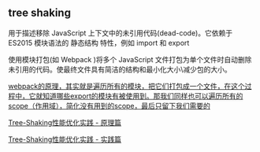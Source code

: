## tree shaking
用于描述移除 JavaScript 上下文中的未引用代码(dead-code)。它依赖于 ES2015 模块语法的 静态结构 特性，例如 import 和 export

使用模块打包(如 Webpack )将多个 JavaScript 文件打包为单个文件时自动删除未引用的代码。使最终文件具有简洁的结构和最小化大小\减少包的大小。

[webpack的原理，其实就是遍历所有的模块，把它们打包成一个文件，在这个过程中，它就知道哪些export的模块有被使用到。那我们同样也可以遍历所有的scope（作用域），简化没有用到的scope，最后只留下我们需要的](https://juejin.im/post/6844903669100445710)

[Tree-Shaking性能优化实践 - 原理篇](https://juejin.im/post/6844903544756109319)

[Tree-Shaking性能优化实践 - 实践篇](https://juejin.im/post/6844903544760336398)